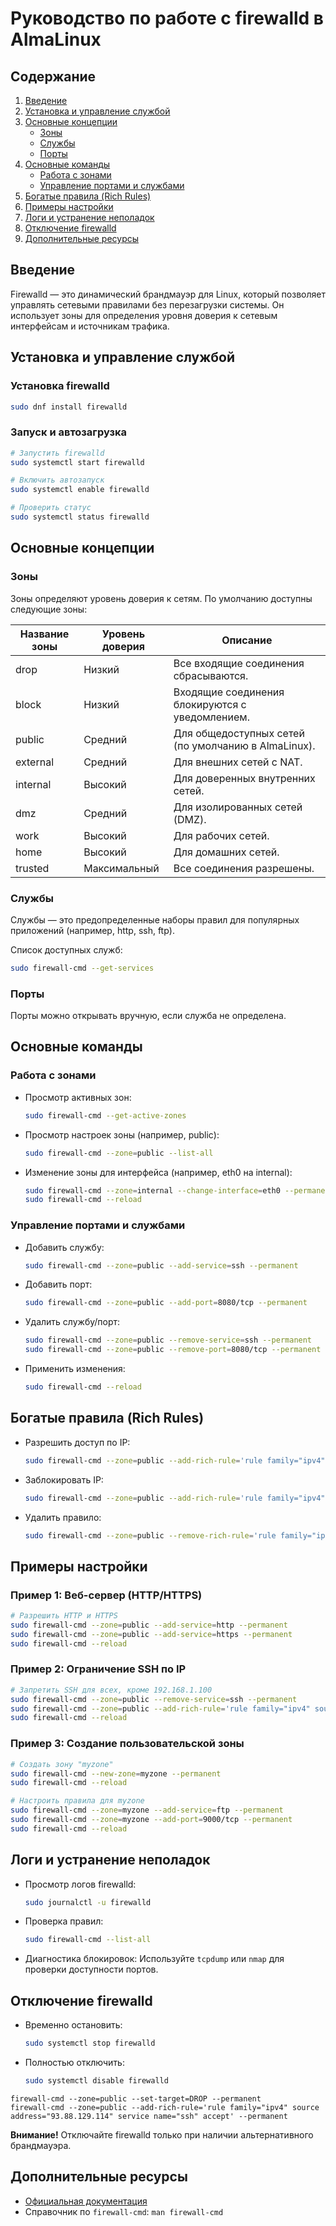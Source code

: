
# Руководство по работе с firewalld в AlmaLinux

## Содержание
1. [Введение](#введение)
2. [Установка и управление службой](#установка-и-управление-службой)
3. [Основные концепции](#основные-концепции)
    - [Зоны](#зоны)
    - [Службы](#службы)
    - [Порты](#порты)
4. [Основные команды](#основные-команды)
    - [Работа с зонами](#работа-с-зонами)
    - [Управление портами и службами](#управление-портами-и-службами)
5. [Богатые правила (Rich Rules)](#богатые-правила-rich-rules)
6. [Примеры настройки](#примеры-настройки)
7. [Логи и устранение неполадок](#логи-и-устранение-неполадок)
8. [Отключение firewalld](#отключение-firewalld)
9. [Дополнительные ресурсы](#дополнительные-ресурсы)

## Введение
Firewalld — это динамический брандмауэр для Linux, который позволяет управлять сетевыми правилами без перезагрузки системы. Он использует зоны для определения уровня доверия к сетевым интерфейсам и источникам трафика.

## Установка и управление службой

### Установка firewalld
```bash
sudo dnf install firewalld
```

### Запуск и автозагрузка
```bash
# Запустить firewalld
sudo systemctl start firewalld

# Включить автозапуск
sudo systemctl enable firewalld

# Проверить статус
sudo systemctl status firewalld
```

## Основные концепции

### Зоны
Зоны определяют уровень доверия к сетям. По умолчанию доступны следующие зоны:

| Название зоны | Уровень доверия | Описание |
|----------------|-----------------|----------|
| drop           | Низкий          | Все входящие соединения сбрасываются. |
| block          | Низкий          | Входящие соединения блокируются с уведомлением. |
| public         | Средний         | Для общедоступных сетей (по умолчанию в AlmaLinux). |
| external       | Средний         | Для внешних сетей с NAT. |
| internal       | Высокий         | Для доверенных внутренних сетей. |
| dmz            | Средний         | Для изолированных сетей (DMZ). |
| work           | Высокий         | Для рабочих сетей. |
| home           | Высокий         | Для домашних сетей. |
| trusted        | Максимальный    | Все соединения разрешены. |

### Службы
Службы — это предопределенные наборы правил для популярных приложений (например, http, ssh, ftp).

Список доступных служб:
```bash
sudo firewall-cmd --get-services
```

### Порты
Порты можно открывать вручную, если служба не определена.

## Основные команды

### Работа с зонами
- Просмотр активных зон:
  ```bash
  sudo firewall-cmd --get-active-zones
  ```

- Просмотр настроек зоны (например, public):
  ```bash
  sudo firewall-cmd --zone=public --list-all
  ```

- Изменение зоны для интерфейса (например, eth0 на internal):
  ```bash
  sudo firewall-cmd --zone=internal --change-interface=eth0 --permanent
  sudo firewall-cmd --reload
  ```

### Управление портами и службами
- Добавить службу:
  ```bash
  sudo firewall-cmd --zone=public --add-service=ssh --permanent
  ```

- Добавить порт:
  ```bash
  sudo firewall-cmd --zone=public --add-port=8080/tcp --permanent
  ```

- Удалить службу/порт:
  ```bash
  sudo firewall-cmd --zone=public --remove-service=ssh --permanent
  sudo firewall-cmd --zone=public --remove-port=8080/tcp --permanent
  ```

- Применить изменения:
  ```bash
  sudo firewall-cmd --reload
  ```

## Богатые правила (Rich Rules)
- Разрешить доступ по IP:
  ```bash
  sudo firewall-cmd --zone=public --add-rich-rule='rule family="ipv4" source address="192.168.1.100" accept' --permanent
  ```

- Заблокировать IP:
  ```bash
  sudo firewall-cmd --zone=public --add-rich-rule='rule family="ipv4" source address="192.168.1.101" reject' --permanent
  ```

- Удалить правило:
  ```bash
  sudo firewall-cmd --zone=public --remove-rich-rule='rule family="ipv4" source address="192.168.1.100" accept' --permanent
  ```

## Примеры настройки

### Пример 1: Веб-сервер (HTTP/HTTPS)
```bash
# Разрешить HTTP и HTTPS
sudo firewall-cmd --zone=public --add-service=http --permanent
sudo firewall-cmd --zone=public --add-service=https --permanent
sudo firewall-cmd --reload
```

### Пример 2: Ограничение SSH по IP
```bash
# Запретить SSH для всех, кроме 192.168.1.100
sudo firewall-cmd --zone=public --remove-service=ssh --permanent
sudo firewall-cmd --zone=public --add-rich-rule='rule family="ipv4" source address="192.168.1.100" service name="ssh" accept' --permanent
sudo firewall-cmd --reload
```

### Пример 3: Создание пользовательской зоны
```bash
# Создать зону "myzone"
sudo firewall-cmd --new-zone=myzone --permanent
sudo firewall-cmd --reload

# Настроить правила для myzone
sudo firewall-cmd --zone=myzone --add-service=ftp --permanent
sudo firewall-cmd --zone=myzone --add-port=9000/tcp --permanent
sudo firewall-cmd --reload
```

## Логи и устранение неполадок

- Просмотр логов firewalld:
  ```bash
  sudo journalctl -u firewalld
  ```

- Проверка правил:
  ```bash
  sudo firewall-cmd --list-all
  ```

- Диагностика блокировок:
  Используйте `tcpdump` или `nmap` для проверки доступности портов.

## Отключение firewalld

- Временно остановить:
  ```bash
  sudo systemctl stop firewalld
  ```

- Полностью отключить:
  ```bash
  sudo systemctl disable firewalld
  ```

```
firewall-cmd --zone=public --set-target=DROP --permanent
firewall-cmd --zone=public --add-rich-rule='rule family="ipv4" source address="93.88.129.114" service name="ssh" accept' --permanent
```

  

**Внимание!** Отключайте firewalld только при наличии альтернативного брандмауэра.

## Дополнительные ресурсы
- [Официальная документация](https://firewalld.org)
- Справочник по `firewall-cmd`: `man firewall-cmd`
